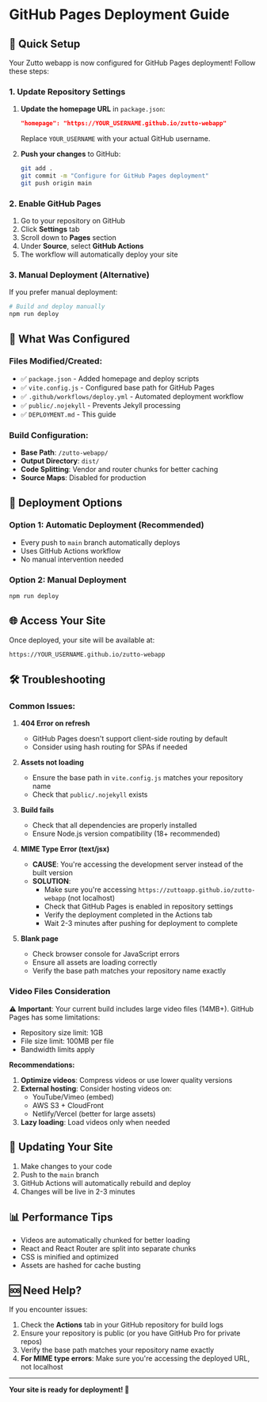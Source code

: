 # GitHub Pages Deployment Guide

## 🚀 Quick Setup

Your Zutto webapp is now configured for GitHub Pages deployment! Follow these steps:

### 1. Update Repository Settings

1. **Update the homepage URL** in `package.json`:
   ```json
   "homepage": "https://YOUR_USERNAME.github.io/zutto-webapp"
   ```
   Replace `YOUR_USERNAME` with your actual GitHub username.

2. **Push your changes** to GitHub:
   ```bash
   git add .
   git commit -m "Configure for GitHub Pages deployment"
   git push origin main
   ```

### 2. Enable GitHub Pages

1. Go to your repository on GitHub
2. Click **Settings** tab
3. Scroll down to **Pages** section
4. Under **Source**, select **GitHub Actions**
5. The workflow will automatically deploy your site

### 3. Manual Deployment (Alternative)

If you prefer manual deployment:

```bash
# Build and deploy manually
npm run deploy
```

## 📁 What Was Configured

### Files Modified/Created:

- ✅ `package.json` - Added homepage and deploy scripts
- ✅ `vite.config.js` - Configured base path for GitHub Pages
- ✅ `.github/workflows/deploy.yml` - Automated deployment workflow
- ✅ `public/.nojekyll` - Prevents Jekyll processing
- ✅ `DEPLOYMENT.md` - This guide

### Build Configuration:

- **Base Path**: `/zutto-webapp/`
- **Output Directory**: `dist/`
- **Code Splitting**: Vendor and router chunks for better caching
- **Source Maps**: Disabled for production

## 🔧 Deployment Options

### Option 1: Automatic Deployment (Recommended)
- Every push to `main` branch automatically deploys
- Uses GitHub Actions workflow
- No manual intervention needed

### Option 2: Manual Deployment
```bash
npm run deploy
```

## 🌐 Access Your Site

Once deployed, your site will be available at:
```
https://YOUR_USERNAME.github.io/zutto-webapp
```

## 🛠️ Troubleshooting

### Common Issues:

1. **404 Error on refresh**
   - GitHub Pages doesn't support client-side routing by default
   - Consider using hash routing for SPAs if needed

2. **Assets not loading**
   - Ensure the base path in `vite.config.js` matches your repository name
   - Check that `public/.nojekyll` exists

3. **Build fails**
   - Check that all dependencies are properly installed
   - Ensure Node.js version compatibility (18+ recommended)

4. **MIME Type Error (text/jsx)**
   - **CAUSE**: You're accessing the development server instead of the built version
   - **SOLUTION**: 
     - Make sure you're accessing `https://zuttoapp.github.io/zutto-webapp` (not localhost)
     - Check that GitHub Pages is enabled in repository settings
     - Verify the deployment completed in the Actions tab
     - Wait 2-3 minutes after pushing for deployment to complete

5. **Blank page**
   - Check browser console for JavaScript errors
   - Ensure all assets are loading correctly
   - Verify the base path matches your repository name exactly

### Video Files Consideration

⚠️ **Important**: Your current build includes large video files (14MB+). GitHub Pages has some limitations:
- Repository size limit: 1GB
- File size limit: 100MB per file
- Bandwidth limits apply

**Recommendations:**
1. **Optimize videos**: Compress videos or use lower quality versions
2. **External hosting**: Consider hosting videos on:
   - YouTube/Vimeo (embed)
   - AWS S3 + CloudFront
   - Netlify/Vercel (better for large assets)
3. **Lazy loading**: Load videos only when needed

## 🔄 Updating Your Site

1. Make changes to your code
2. Push to the `main` branch
3. GitHub Actions will automatically rebuild and deploy
4. Changes will be live in 2-3 minutes

## 📊 Performance Tips

- Videos are automatically chunked for better loading
- React and React Router are split into separate chunks
- CSS is minified and optimized
- Assets are hashed for cache busting

## 🆘 Need Help?

If you encounter issues:
1. Check the **Actions** tab in your GitHub repository for build logs
2. Ensure your repository is public (or you have GitHub Pro for private repos)
3. Verify the base path matches your repository name exactly
4. **For MIME type errors**: Make sure you're accessing the deployed URL, not localhost

---

**Your site is ready for deployment! 🎉** 